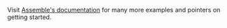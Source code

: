 Visit [Assemble's documentation](http://assemble.io) for many more examples and pointers on getting started.